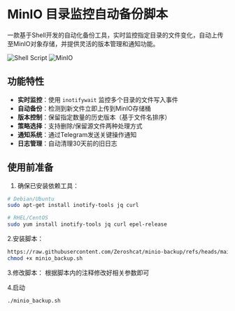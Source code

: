 # MinIO 目录监控自动备份脚本

一款基于Shell开发的自动化备份工具，实时监控指定目录的文件变化，自动上传至MinIO对象存储，并提供灵活的版本管理和通知功能。

![Shell Script](https://img.shields.io/badge/Shell_Script-%23121011.svg?style=for-the-badge&logo=gnu-bash&logoColor=white)
![MinIO](https://img.shields.io/badge/MinIO-%230077B5.svg?style=for-the-badge&logo=minio&logoColor=white)

## 功能特性

- **实时监控**：使用 `inotifywait` 监控多个目录的文件写入事件
- **自动备份**：检测到新文件立即上传到MinIO存储桶
- **版本控制**：保留指定数量的历史版本（基于文件名排序）
- **策略选择**：支持删除/保留源文件两种处理方式
- **通知系统**：通过Telegram发送关键操作通知
- **日志管理**：自动清理30天前的旧日志

## 使用前准备

1. 确保已安装依赖工具：
```bash
# Debian/Ubuntu
sudo apt-get install inotify-tools jq curl

# RHEL/CentOS
sudo yum install inotify-tools jq curl epel-release
```

2.安装脚本：
```bash
https://raw.githubusercontent.com/Zeroshcat/minio-backup/refs/heads/main/minio_backup.sh
chmod +x minio_backup.sh
```

3.修改脚本：
根据脚本内的注释修改好相关参数即可

4.启动
```bash
./minio_backup.sh
```
